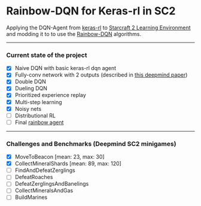 # Rainbow-DQN for Keras-rl in SC2

Applying the DQN-Agent from [keras-rl](https://github.com/keras-rl/keras-rl) to [Starcraft 2 Learning Environment](https://github.com/deepmind/pysc2) 
and modding it to to use the [Rainbow-DQN](https://arxiv.org/abs/1710.02298) algorithms.

---
### Current state of the project

- [x] Naive DQN with basic keras-rl dqn agent
- [x] Fully-conv network with 2 outputs (described in [this deepmind paper](https://deepmind.com/documents/110/sc2le.pdf))
- [x] Double DQN
- [x] Dueling DQN
- [x] Prioritized experience replay
- [x] Multi-step learning
- [x] Noisy nets
- [ ] Distributional RL
- [ ] Final [rainbow agent](https://arxiv.org/pdf/1710.02298.pdf)

--- 
### Challenges and Benchmarks (Deepmind SC2 minigames)

- [x] MoveToBeacon [mean: 23, max: 30]
- [x] CollectMineralShards [mean: 89, max: 120]
- [ ] FindAndDefeatZerglings
- [ ] DefeatRoaches
- [ ] DefeatZerglingsAndBanelings
- [ ] CollectMineralsAndGas
- [ ] BuildMarines
